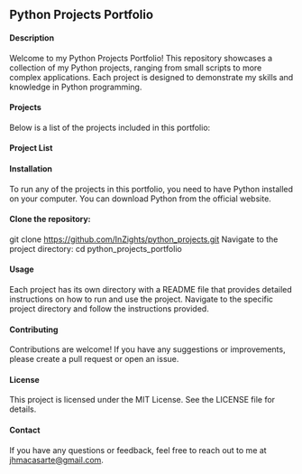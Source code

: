 ## Python Projects Portfolio
#### Description
Welcome to my Python Projects Portfolio! This repository showcases a collection of my Python projects, ranging from small scripts to more complex applications. Each project is designed to demonstrate my skills and knowledge in Python programming.

#### Projects
Below is a list of the projects included in this portfolio:

#### Project List



#### Installation
To run any of the projects in this portfolio, you need to have Python installed on your computer. You can download Python from the official website.

#### Clone the repository:
git clone https://github.com/InZights/python_projects.git
Navigate to the project directory:
cd python_projects_portfolio

#### Usage
Each project has its own directory with a README file that provides detailed instructions on how to run and use the project. Navigate to the specific project directory and follow the instructions provided.

#### Contributing
Contributions are welcome! If you have any suggestions or improvements, please create a pull request or open an issue.

#### License
This project is licensed under the MIT License. See the LICENSE file for details.

#### Contact
If you have any questions or feedback, feel free to reach out to me at jhmacasarte@gmail.com.
